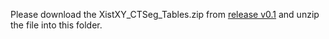 Please download the XistXY_CTSeg_Tables.zip from [release v0.1](https://github.com/CBIIT/Misteli-Lab-CCR-NCI/releases/download/v0.1/XistXY_CTSeg_Tables.zip) and unzip the file into this folder.
